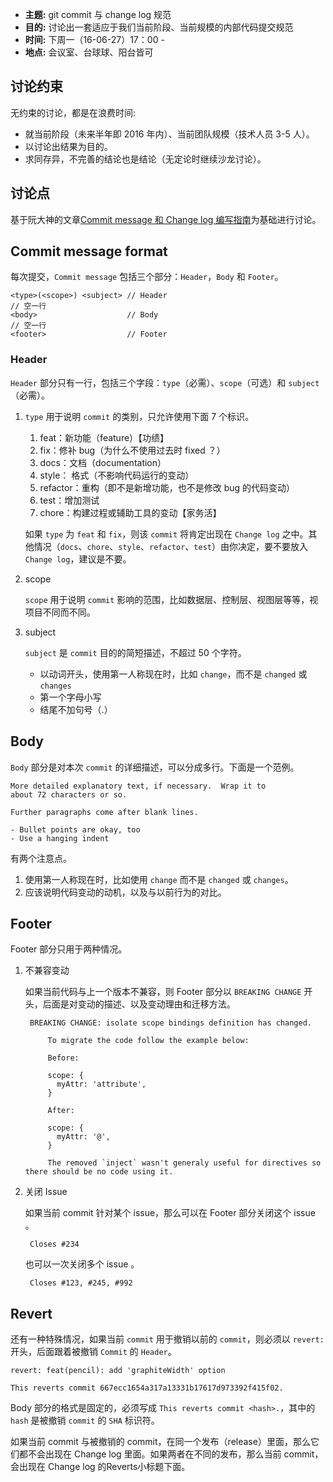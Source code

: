 - **主题:** git commit 与 change log 规范 
- **目的:** 讨论出一套适应于我们当前阶段、当前规模的内部代码提交规范 
- **时间:** 下周一（16-06-27）17：00 - 
- **地点:** 会议室、台球球、阳台皆可 

## 讨论约束

无约束的讨论，都是在浪费时间:

- 就当前阶段（未来半年即 2016 年内）、当前团队规模（技术人员 3-5 人）。
- 以讨论出结果为目的。
- 求同存异，不完善的结论也是结论（无定论时继续沙龙讨论）。

## 讨论点

基于阮大神的文章[Commit message 和 Change log 编写指南](http://www.ruanyifeng.com/blog/2016/01/commit_message_change_log.html)为基础进行讨论。

## Commit message format

每次提交，`Commit message` 包括三个部分：`Header`，`Body` 和 `Footer`。

    <type>(<scope>) <subject> // Header
    // 空一行
    <body>                    // Body
    // 空一行
    <footer>                  // Footer

### Header

`Header` 部分只有一行，包括三个字段：`type`（必需）、`scope`（可选）和 `subject`（必需）。

1. `type` 用于说明 `commit` 的类别，只允许使用下面 7 个标识。

    1. feat：新功能（feature）【功绩】
    2. fix：修补 bug（为什么不使用过去时 fixed ？）
    3. docs：文档（documentation）
    4. style： 格式（不影响代码运行的变动）
    5. refactor：重构（即不是新增功能，也不是修改 bug 的代码变动）
    6. test：增加测试
    7. chore：构建过程或辅助工具的变动【家务活】

    如果 `type` 为 `feat` 和 `fix`，则该 `commit` 将肯定出现在 `Change log` 之中。其他情况（`docs`、`chore`、`style`、`refactor`、`test`）由你决定，要不要放入 `Change log`，建议是不要。
    
2. scope
 
    `scope` 用于说明 `commit` 影响的范围，比如数据层、控制层、视图层等等，视项目不同而不同。
    
3. subject

    `subject` 是 `commit` 目的的简短描述，不超过 50 个字符。
    
    - 以动词开头，使用第一人称现在时，比如 `change`，而不是 `changed` 或 `changes`
    - 第一个字母小写
    - 结尾不加句号（.）
  
## Body

`Body` 部分是对本次 `commit` 的详细描述，可以分成多行。下面是一个范例。

    More detailed explanatory text, if necessary.  Wrap it to 
    about 72 characters or so. 
    
    Further paragraphs come after blank lines.
    
    - Bullet points are okay, too
    - Use a hanging indent
    
有两个注意点。

1. 使用第一人称现在时，比如使用 `change` 而不是 `changed` 或 `changes`。
2. 应该说明代码变动的动机，以及与以前行为的对比。

## Footer

Footer 部分只用于两种情况。

1. 不兼容变动

    如果当前代码与上一个版本不兼容，则 Footer 部分以 `BREAKING CHANGE` 开头，后面是对变动的描述、以及变动理由和迁移方法。

        BREAKING CHANGE: isolate scope bindings definition has changed.
        
            To migrate the code follow the example below:
        
            Before:
        
            scope: {
              myAttr: 'attribute',
            }
        
            After:
        
            scope: {
              myAttr: '@',
            }
        
            The removed `inject` wasn't generaly useful for directives so there should be no code using it.
            
2. 关闭 Issue

    如果当前 commit 针对某个 issue，那么可以在 Footer 部分关闭这个 issue 。

        Closes #234
        
    也可以一次关闭多个 issue 。

        Closes #123, #245, #992
       
## Revert

还有一种特殊情况，如果当前 `commit` 用于撤销以前的 `commit`，则必须以 `revert:` 开头，后面跟着被撤销 `Commit` 的 `Header`。

    revert: feat(pencil): add 'graphiteWidth' option

    This reverts commit 667ecc1654a317a13331b17617d973392f415f02.
    
Body 部分的格式是固定的，必须写成 `This reverts commit <hash>.`，其中的 `hash` 是被撤销 `commit` 的 `SHA` 标识符。

如果当前 commit 与被撤销的 commit，在同一个发布（release）里面，那么它们都不会出现在 Change log 里面。如果两者在不同的发布，那么当前 commit，会出现在 Change log 的Reverts小标题下面。